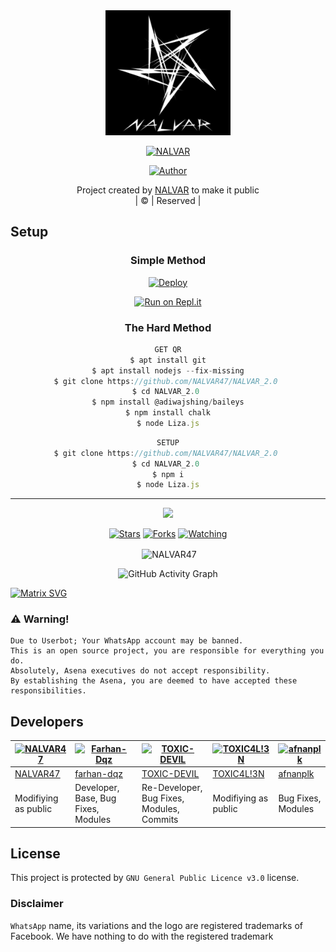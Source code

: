 
<div align="center">
  <img border-radius: 15px src="NALVAR.jpg"width="200" height="200"/>
  <p align="center">
    
    
<a href="#"><img title="NALVAR" src="https://img.shields.io/badge/NALVAR-green?colorA=%23ff0000&colorB=%23017e40&style=for-the-badge"></a>
</p>
  <p align="center">
<a href=https://github.com/NALVAR47"><img title="Author" src="https://img.shields.io/badge/Author-(NALVAR-NALVAR?color=blue&style=for-the-badge&logo=whatsapp"></a>
</p>
</div>
<p align="center">
Project created by <a href="https://github.com/NALVAR47">NALVAR</a> to make it public
    <br>
       | © |
        Reserved |
    <br> 
</p>

## Setup
<div align="center">

  ### Simple Method
  
[![Deploy](https://www.herokucdn.com/deploy/button.svg)](https://heroku.com/deploy?template=https://github.com/NALVAR47/NALVAR_2.0 ) 
  
[![Run on Repl.it](https://repl.it/badge/github/quiec/whatsAlfa)](https://replit.com/@NALVAR47/LizaMwol?v=1)
  
### The Hard Method
```js
GET QR
$ apt install git
$ apt install nodejs --fix-missing
$ git clone https://github.com/NALVAR47/NALVAR_2.0 
$ cd NALVAR_2.0 
$ npm install @adiwajshing/baileys
$ npm install chalk
$ node Liza.js
```
      
```js
SETUP
$ git clone https://github.com/NALVAR47/NALVAR_2.0 
$ cd NALVAR_2.0 
$ npm i
$ node Liza.js
```

----

  <p align="center">
  <a href="https://github.com/NALVAR47/NALVAR_2.0 ">
    
<a href="https:https://github.com/NALVAR47?tab=followers">
<img src="https://img.shields.io/github/repo-size/NALVAR47/NALVAR_2.0 ?color=green&label=Repo%20total%20size&style=plastic">
<p align="center">
<a href="https://github.com/NALVAR47/followers"
<img title="Followers" src="https://img.shields.io/github/followers/NALVAR47?color=blue&style=flat-square"></a>
<a href="https://github.com/NALVAR47/NALVAR_2.0 /stargazers/"><img title="Stars" src="https://img.shields.io/github/stars/NALVAR47/NALVAR_2.0 ?color=blue&style=flat-square"></a>
<a href="https://github.com/NALVAR47/NALVAR_2.0 /network/members"><img title="Forks" src="https://img.shields.io/github/forks/NALVAR47/NALVAR_2.0 ?color=blue&style=flat-square"></a>
<a href="https://github.com/NALVAR47/NALVAR_2.0 /watchers"><img title="Watching" src="https://img.shields.io/github/watchers/NALVAR47/NALVAR_2.0 ?label=Watchers&color=blue&style=flat-square"></a>
</p>

<p align="center">
<p>&nbsp;<img align="center" src="https://github-readme-stats.vercel.app/api?username=NALVAR47&show_icons=true&theme=dark&locale=en" alt="NALVAR47" /></p>
    

       
  ![GitHub Activity Graph](https://activity-graph.herokuapp.com/graph?username=NALVAR47&bg_color=000000&color=4fff67&line=4fff67&point=ffffff&area=true&hide_border=true)
  </div>
 
  
  [![Matrix SVG](https://raw.githubusercontent.com/rodrigograca31/rodrigograca31/master/matrix.svg)](https://wa.me/+918590479072?text=Creator+of+Nalvar)
                     
### ⚠️ Warning! 
```
Due to Userbot; Your WhatsApp account may be banned.
This is an open source project, you are responsible for everything you do. 
Absolutely, Asena executives do not accept responsibility.
By establishing the Asena, you are deemed to have accepted these responsibilities.
```

## Developers
  <div align="center">
    
[![NALVAR47](https://github.com/NALVAR47.png?size=100)](https://github.com/NALVAR47) | [![Farhan-Dqz](https://github.com/farhan-dqz.png?size=100)](https://github.com/farhan-dqz) | [![TOXIC-DEVIL](https://github.com/TOXIC-DEVIL.png?size=100)](https://github.com/TOXIC-DEVIL) |  [![TOXIC4L!3N](https://github.com/Alien-alfa.png?size=100)](https://github.com/AI-VIKI) | [![afnanplk](https://github.com/afnanplk.png?size=100)](https://github.com/afnanplk) 
----|----|----|----|----
[NALVAR47](https://github.com/NALVAR47) | [farhan-dqz](https://github.com/farhan-dqz) | [TOXIC-DEVIL](https://github.com/TOXIC-DEVIL) | [TOXIC4L!3N](https://github.com/AI-VIKI) | [afnanplk](https://github.com/afnanplk) 
Modifiying as public | Developer, Base, Bug Fixes, Modules| Re-Developer, Bug Fixes, Modules, Commits |  Modifiying  as   public | Bug Fixes, Modules 
  </div>
    


## License
This project is protected by `GNU General Public Licence v3.0` license.

### Disclaimer
`WhatsApp` name, its variations and the logo are registered trademarks of Facebook. We have nothing to do with the registered trademark
